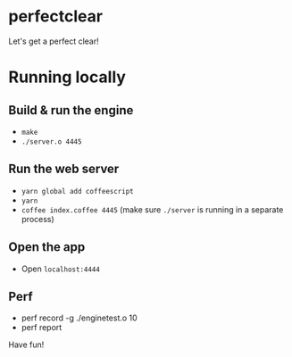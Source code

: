 # perfectclear

Let's get a perfect clear!

# Running locally

## Build & run the engine
- `make`
- `./server.o 4445`

## Run the web server
- `yarn global add coffeescript`
- `yarn`
- `coffee index.coffee 4445` (make sure `./server` is running in a separate process)

## Open the app
- Open `localhost:4444`

## Perf
- perf record -g ./enginetest.o 10
- perf report

Have fun!
